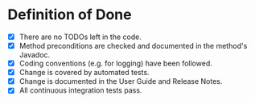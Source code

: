 # Definition of Done

- [x] There are no TODOs left in the code.
- [x] Method preconditions are checked and documented in the method's Javadoc.
- [x] Coding conventions (e.g. for logging) have been followed.
- [x] Change is covered by automated tests.
- [x] Change is documented in the User Guide and Release Notes.
- [x] All continuous integration tests pass.
